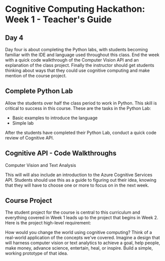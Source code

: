 # Cognitive Computing Hackathon: Week 1 - Teacher's Guide
## Day 4

Day four is about completing the Python labs, with students becoming familiar with the IDE and language used throughout this class. End the week with a quick code walkthrough of the Computer Vision API and an explanation of the class project. Finally the instructor should get students thinking about ways that they could use cognitive computing and make mention of the course project.


## Complete Python Lab

Allow the students over half the class period to work in Python. This skill is critical to success in this course. These are the tasks in the Python Lab:

* Basic examples to introduce the language
* Simple lab

After the students have completed their Python Lab, conduct a quick code review of Cognitive API.

## Cognitive API - Code Walkthroughs

Computer Vision and Text Analysis

This will will also include an introduction to the Azure Cognitive Services API. Students should use this as a guide to figuring out their idea, knowing that they will have to choose one or more to focus on in the next week.


## Course Project

The student project for the course is central to this curriculum and everything covered in Week 1 leads up to the project that begins in Week 2.  Here is the project high-level requirement: 

How would you change the world using cognitive computing? Think of a real-world application of the concepts we've covered. Imagine a design that will harness computer vision or text analytics to achieve a goal, help people, make money, advance science, entertain, heal, or inspire. Build a simple, working prototype of that idea.